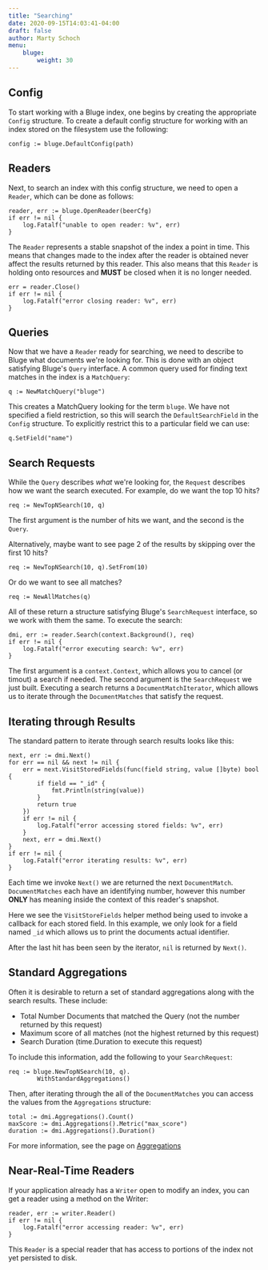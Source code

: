```yaml
---
title: "Searching"
date: 2020-09-15T14:03:41-04:00
draft: false
author: Marty Schoch
menu:
    bluge:
        weight: 30
---
```


## Config

To start working with a Bluge index, one begins by creating the appropriate `Config` structure.  To create a default config structure for working with an index stored on the filesystem use the following:

```
config := bluge.DefaultConfig(path)
```

## Readers

Next, to search an index with this config structure, we need to open a `Reader`, which can be done as follows:

```
reader, err := bluge.OpenReader(beerCfg)
if err != nil {
	log.Fatalf("unable to open reader: %v", err)
}
```

The `Reader` represents a stable snapshot of the index a point in time.  This means that changes made to the index after the reader is obtained never affect the results returned by this reader.  This also means that this `Reader` is holding onto resources and **MUST** be closed when it is no longer needed.

```
err = reader.Close()
if err != nil {
	log.Fatalf("error closing reader: %v", err)
}
```

## Queries

Now that we have a `Reader` ready for searching, we need to describe to Bluge what documents we're looking for.  This is done with an object satisfying Bluge's `Query` interface.  A common query used for finding text matches in the index is a `MatchQuery`:

```
q := NewMatchQuery("bluge")
```

This creates a MatchQuery looking for the term `bluge`.  We have not specified a field restriction, so this will search the `DefaultSearchField` in the `Config` structure.  To explicitly restrict this to a particular field we can use:

```
q.SetField("name")
```

## Search Requests

While the `Query` describes *what* we're looking for, the `Request` describes how we want the search executed.  For example, do we want the top 10 hits?  

```
req := NewTopNSearch(10, q)
```

The first argument is the number of hits we want, and the second is the `Query`.

Alternatively, maybe want to see page 2 of the results by skipping over the first 10 hits?  

```
req := NewTopNSearch(10, q).SetFrom(10)
```

Or do we want to see all matches?

```
req := NewAllMatches(q)
```

All of these return a structure satisfying Bluge's `SearchRequest` interface, so we work with them the same.  To execute the search:

```
dmi, err := reader.Search(context.Background(), req)
if err != nil {
	log.Fatalf("error executing search: %v", err)
}
```

The first argument is a `context.Context`, which allows you to cancel (or timout) a search if needed.  The second argument is the `SearchRequest` we just built.  Executing a search returns a `DocumentMatchIterator`, which allows us to iterate through the `DocumentMatches` that satisfy the request.

## Iterating through Results

The standard pattern to iterate through search results looks like this:

```
next, err := dmi.Next()
for err == nil && next != nil {
	err = next.VisitStoredFields(func(field string, value []byte) bool {
		if field == "_id" {
			fmt.Println(string(value))
		}
		return true
	})
	if err != nil {
		log.Fatalf("error accessing stored fields: %v", err)
	}
	next, err = dmi.Next()
}
if err != nil {
	log.Fatalf("error iterating results: %v", err)
}
```

Each time we invoke `Next()` we are returned the next `DocumentMatch`.  `DocumentMatches` each have an identifying number, however this number **ONLY** has meaning inside the context of this reader's snapshot.

Here we see the `VisitStoreFields` helper method being used to invoke a callback for each stored field.  In this example, we only look for a field named `_id` which allows us to print the documents actual identifier.

After the last hit has been seen by the iterator, `nil` is returned by `Next()`.

## Standard Aggregations

Often it is desirable to return a set of standard aggregations along with the search results.  These include:
- Total Number Documents that matched the Query (not the number returned by this request)
- Maximum score of all matches (not the highest returned by this request)
- Search Duration (time.Duration to execute this request)

To include this information, add the following to your `SearchRequest`:

```
req := bluge.NewTopNSearch(10, q).
		WithStandardAggregations()
```

Then, after iterating through the all of the `DocumentMatches` you can access the values from the `Aggregations` structure:

```
total := dmi.Aggregations().Count()
maxScore := dmi.Aggregations().Metric("max_score")
duration := dmi.Aggregations().Duration()
```

For more information, see the page on [Aggregations](/bluge/aggregations/)

## Near-Real-Time Readers

If your application already has a `Writer` open to modify an index, you can get a reader using a method on the Writer:

```
reader, err := writer.Reader()
if err != nil {
	log.Fatalf("error accessing reader: %v", err)
}
```

This `Reader` is a special reader that has access to portions of the index not yet persisted to disk.

